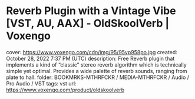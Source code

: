 # Reverb Plugin with a Vintage Vibe [VST, AU, AAX] - OldSkoolVerb | Voxengo

cover: https://www.voxengo.com/cdn/img/95/95vp958po.jpg
created: October 28, 2022 7:37 PM (UTC)
description: Free Reverb plugin that implements a kind of “classic” stereo reverb algorithm which is technically simple yet optimal. Provides a wide palette of reverb sounds, ranging from plate to hall.
folder: BOOKMRKS-MTHRFCKR / MEDIA-MTHRFCKR / Audio / Pro Audio / VST
tags: vst
url: https://www.voxengo.com/product/oldskoolverb